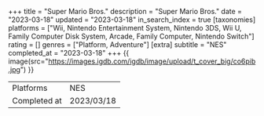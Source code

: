 +++
title = "Super Mario Bros."
description = "Super Mario Bros."
date = "2023-03-18"
updated = "2023-03-18"
in_search_index = true
[taxonomies]
platforms = ["Wii, Nintendo Entertainment System, Nintendo 3DS, Wii U, Family Computer Disk System, Arcade, Family Computer, Nintendo Switch"]
rating = []
genres = ["Platform, Adventure"]
[extra]
subtitle = "NES"
completed_at = "2023-03-18"
+++
{{ image(src="https://images.igdb.com/igdb/image/upload/t_cover_big/co6pib.jpg") }}

|              |            |
| ------------ | ---------- |
| Platforms    | NES |
| Completed at | 2023/03/18 |

